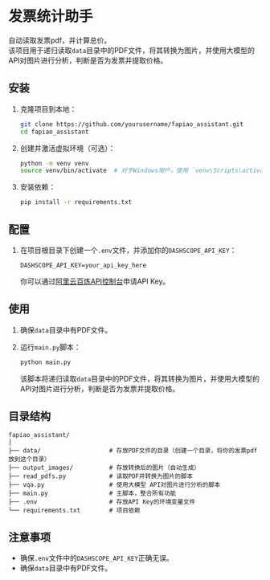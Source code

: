 # 发票统计助手
自动读取发票pdf，并计算总价。  
该项目用于递归读取`data`目录中的PDF文件，将其转换为图片，并使用大模型的API对图片进行分析，判断是否为发票并提取价格。

## 安装

1. 克隆项目到本地：
    ```bash
    git clone https://github.com/yourusername/fapiao_assistant.git
    cd fapiao_assistant
    ```

2. 创建并激活虚拟环境（可选）：
    ```bash
    python -m venv venv
    source venv/bin/activate  # 对于Windows用户，使用 `venv\Scripts\activate`
    ```

3. 安装依赖：
    ```bash
    pip install -r requirements.txt
    ```


## 配置

1. 在项目根目录下创建一个`.env`文件，并添加你的`DASHSCOPE_API_KEY`：
    ```env
    DASHSCOPE_API_KEY=your_api_key_here
    ```

    你可以通过[阿里云百炼API控制台](https://bailian.console.aliyun.com/)申请API Key。

## 使用

1. 确保`data`目录中有PDF文件。
2. 运行`main.py`脚本：
    ```bash
    python main.py
    ```

    该脚本将递归读取`data`目录中的PDF文件，将其转换为图片，并使用大模型的API对图片进行分析，判断是否为发票并提取价格。

## 目录结构

```
fapiao_assistant/
│
├── data/                   # 存放PDF文件的目录（创建一个目录，将你的发票pdf放到这个目录）
├── output_images/          # 存放转换后的图片（自动生成）
├── read_pdfs.py            # 读取PDF并转换为图片的脚本
├── vqa.py                  # 使用大模型 API对图片进行分析的脚本
├── main.py                 # 主脚本，整合所有功能
├── .env                    # 存放API Key的环境变量文件
└── requirements.txt        # 项目依赖
```

## 注意事项

- 确保`.env`文件中的`DASHSCOPE_API_KEY`正确无误。
- 确保`data`目录中有PDF文件。
